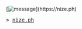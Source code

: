 <!-- https://readme-typing-svg.demolab.com/demo/?size=16&duration=4300&vCenter=true&pause=700&color=689D6A&height=36&lines=helloooo;what%27s+uuuuup;hope+ur+havin+a+great+day!! -->
[![message](https://readme-typing-svg.demolab.com?font=Fira+Code&size=16&duration=4300&vCenter=true&pause=700&color=689D6A&width=435&height=36&lines=helloooo;what's+uuuuup;hope+ur+havin+a+great+day!!)](https://nize.ph)

<samp>
  > <a href="https://nize.ph">nize.ph</a>
</samp>
